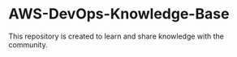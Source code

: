 # AWS-DevOps-Knowledge-Base
This repository is created to learn and share knowledge with the community.
